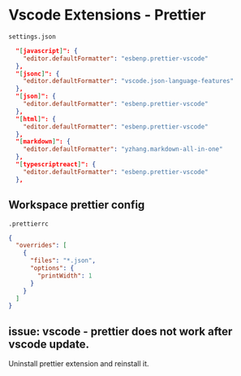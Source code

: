 # Vscode Extensions - Prettier

`settings.json`

```json
  "[javascript]": {
    "editor.defaultFormatter": "esbenp.prettier-vscode"
  },
  "[jsonc]": {
    "editor.defaultFormatter": "vscode.json-language-features"
  },
  "[json]": {
    "editor.defaultFormatter": "esbenp.prettier-vscode"
  },
  "[html]": {
    "editor.defaultFormatter": "esbenp.prettier-vscode"
  },
  "[markdown]": {
    "editor.defaultFormatter": "yzhang.markdown-all-in-one"
  },
  "[typescriptreact]": {
    "editor.defaultFormatter": "esbenp.prettier-vscode"
  },
```

## Workspace prettier config

`.prettierrc`

```json
{
  "overrides": [
    {
      "files": "*.json",
      "options": {
        "printWidth": 1
      }
    }
  ]
}
```

## issue: vscode - prettier does not work after vscode update.

Uninstall prettier extension and reinstall it.
